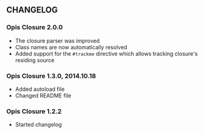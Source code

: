 CHANGELOG
-----------
### Opis Closure 2.0.0

* The closure parser was improved
* Class names are now automatically resolved
* Added support for the `#trackme` directive which allows tracking closure's residing source

### Opis Closure 1.3.0, 2014.10.18

* Added autoload file
* Changed README file

### Opis Closure 1.2.2

* Started changelog
